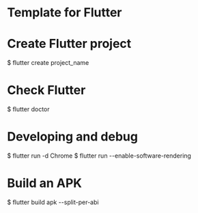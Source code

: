 # Template for Flutter

# Create Flutter project
$ flutter create project_name

# Check Flutter
$ flutter doctor

# Developing and debug
$ flutter run -d Chrome
$ flutter run --enable-software-rendering

# Build an APK
$ flutter build apk --split-per-abi